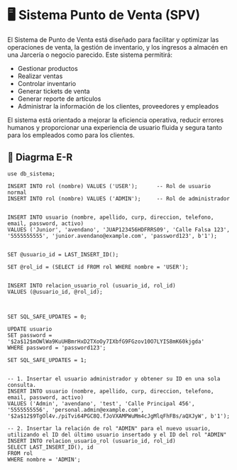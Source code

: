 
# 🖥️ Sistema Punto de Venta (SPV)

El Sistema de Punto de Venta está diseñado para facilitar y optimizar las operaciones de venta, la gestión de inventario, y los ingresos a almacén en una Jarcería o negocio parecido. Este sistema permitirá:

- Gestionar productos
- Realizar ventas
- Controlar inventario
- Generar tickets de venta
- Generar reporte de artículos
- Administrar la información de los clientes, proveedores y empleados

El sistema está orientado a mejorar la eficiencia operativa, reducir errores humanos y proporcionar una experiencia de usuario fluida y segura tanto para los empleados como para los clientes.
## 🔗 Diagrma E-R

```
use db_sistema;

INSERT INTO rol (nombre) VALUES ('USER');      -- Rol de usuario normal
INSERT INTO rol (nombre) VALUES ('ADMIN');     -- Rol de administrador


INSERT INTO usuario (nombre, apellido, curp, direccion, telefono, email, password, activo)
VALUES ('Junior', 'avendano', 'JUAP123456HDFRRS09', 'Calle Falsa 123', '5555555555', 'junior.avendano@example.com', 'password123', b'1');


SET @usuario_id = LAST_INSERT_ID();

SET @rol_id = (SELECT id FROM rol WHERE nombre = 'USER');


INSERT INTO relacion_usuario_rol (usuario_id, rol_id)
VALUES (@usuario_id, @rol_id);



SET SQL_SAFE_UPDATES = 0;

UPDATE usuario
SET password = '$2a$12$mOWlWa9KuUHBmrHxD2TXoOy7IXbfG9FGzov10O7LYIS8mK60kjgda'
WHERE password = 'password123';

SET SQL_SAFE_UPDATES = 1;


-- 1. Insertar el usuario administrador y obtener su ID en una sola consulta.
INSERT INTO usuario (nombre, apellido, curp, direccion, telefono, email, password, activo)
VALUES ('Admin', 'avendano', 'test', 'Calle Principal 456', '5555555556', 'personal.admin@example.com', '$2a$12$9TgOl4v./piTvi64PGC8Q.fJoVXAMPWuMm4cJgMlqFhFBs/aQXJyW', b'1');

-- 2. Insertar la relación de rol "ADMIN" para el nuevo usuario, utilizando el ID del último usuario insertado y el ID del rol "ADMIN"
INSERT INTO relacion_usuario_rol (usuario_id, rol_id)
SELECT LAST_INSERT_ID(), id
FROM rol
WHERE nombre = 'ADMIN';
```
 
 
